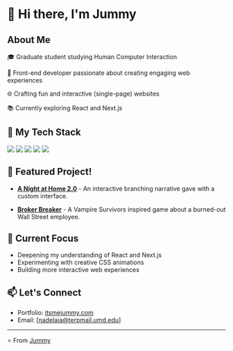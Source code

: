 <!--
**nadelaja/nadelaja** is a ✨ _special_ ✨ repository because its `README.md` (this file) appears on your GitHub profile.

Here are some ideas to get you started:

- 🔭 I’m currently working on ...
- 🌱 I’m currently learning ...
- 👯 I’m looking to collaborate on ...
- 🤔 I’m looking for help with ...
- 💬 Ask me about ...
- 📫 How to reach me: ...
- 😄 Pronouns: ...
- ⚡ Fun fact: ...
-->
# 👋 Hi there, I'm Jummy

## About Me
🎓 Graduate student studying Human Computer Interaction

🎨 Front-end developer passionate about creating engaging web experiences

🌐 Crafting fun and interactive (single-page) websites

📚 Currently exploring React and Next.js

## 🔧 My Tech Stack
![](https://img.shields.io/badge/HTML5-E34F26?style=flat&logo=html5&logoColor=white)
![](https://img.shields.io/badge/CSS3-1572B6?style=flat&logo=css3&logoColor=white)
![](https://img.shields.io/badge/JavaScript-F7DF1E?style=flat&logo=javascript&logoColor=black)
![](https://img.shields.io/badge/React-61DAFB?style=flat&logo=react&logoColor=black)
![](https://img.shields.io/badge/Next.js-000000?style=flat&logo=next.js&logoColor=white)

## 🌟 Featured Project!
- **[A Night at Home 2.0](https://github.com/nadelaja/a-night-at-home-2.0)** - An interactive branching narrative gave with a custom interface.

- **[Broker Breaker](https://github.com/nadelaja/not-a-vs-clone)** - A Vampire Survivors inspired game about a burned-out Wall Street employee.


## 🎯 Current Focus
- Deepening my understanding of React and Next.js
- Experimenting with creative CSS animations
- Building more interactive web experiences

## 📫 Let's Connect
- Portfolio: [itsmejummy.com](itsmejummy.com)
- Email: [nadelaja@terpmail.umd.edu]

---
⭐️ From [Jummy](https://github.com/nadelaja)
